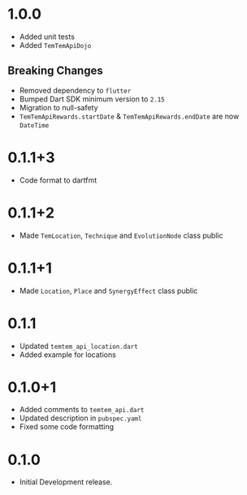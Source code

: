 # 1.0.0

* Added unit tests
* Added `TemTemApiDojo`

## Breaking Changes

* Removed dependency to `flutter`
* Bumped Dart SDK minimum version to `2.15`
* Migration to null-safety
* `TemTemApiRewards.startDate` & `TemTemApiRewards.endDate` are now `DateTime`

# 0.1.1+3

* Code format to dartfmt

# 0.1.1+2

* Made `TemLocation`, `Technique` and `EvolutionNode` class public

# 0.1.1+1

* Made `Location`, `Place` and `SynergyEffect` class public

# 0.1.1

* Updated `temtem_api_location.dart`
* Added example for locations

# 0.1.0+1

* Added comments to `temtem_api.dart`
* Updated description in `pubspec.yaml`
* Fixed some code formatting

# 0.1.0

* Initial Development release.
